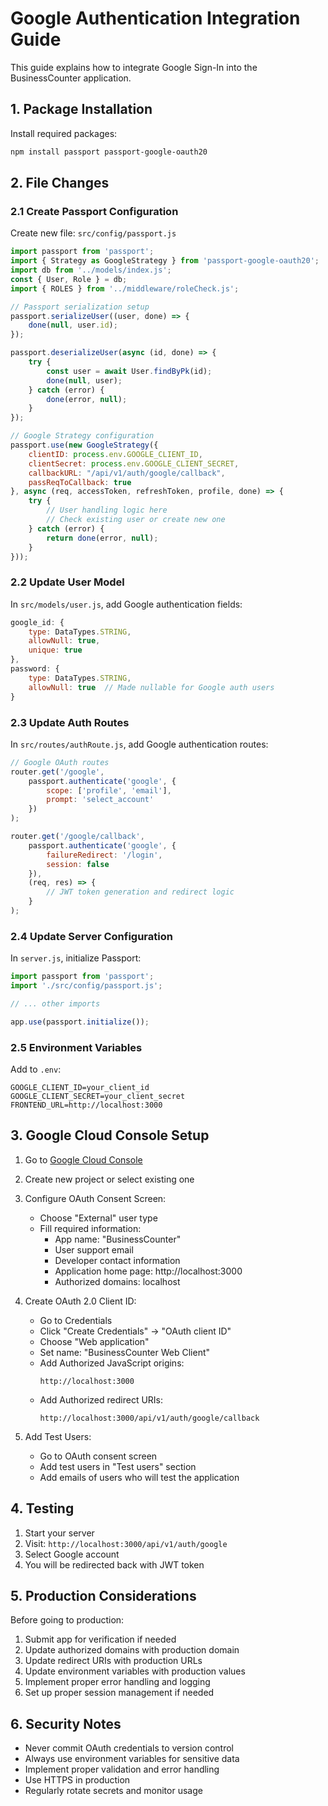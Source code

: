 # Google Authentication Integration Guide

This guide explains how to integrate Google Sign-In into the BusinessCounter application.

## 1. Package Installation

Install required packages:
```bash
npm install passport passport-google-oauth20
```

## 2. File Changes

### 2.1 Create Passport Configuration
Create new file: `src/config/passport.js`
```javascript
import passport from 'passport';
import { Strategy as GoogleStrategy } from 'passport-google-oauth20';
import db from '../models/index.js';
const { User, Role } = db;
import { ROLES } from '../middleware/roleCheck.js';

// Passport serialization setup
passport.serializeUser((user, done) => {
    done(null, user.id);
});

passport.deserializeUser(async (id, done) => {
    try {
        const user = await User.findByPk(id);
        done(null, user);
    } catch (error) {
        done(error, null);
    }
});

// Google Strategy configuration
passport.use(new GoogleStrategy({
    clientID: process.env.GOOGLE_CLIENT_ID,
    clientSecret: process.env.GOOGLE_CLIENT_SECRET,
    callbackURL: "/api/v1/auth/google/callback",
    passReqToCallback: true
}, async (req, accessToken, refreshToken, profile, done) => {
    try {
        // User handling logic here
        // Check existing user or create new one
    } catch (error) {
        return done(error, null);
    }
}));
```

### 2.2 Update User Model
In `src/models/user.js`, add Google authentication fields:
```javascript
google_id: {
    type: DataTypes.STRING,
    allowNull: true,
    unique: true
},
password: {
    type: DataTypes.STRING,
    allowNull: true  // Made nullable for Google auth users
}
```

### 2.3 Update Auth Routes
In `src/routes/authRoute.js`, add Google authentication routes:
```javascript
// Google OAuth routes
router.get('/google',
    passport.authenticate('google', { 
        scope: ['profile', 'email'],
        prompt: 'select_account'
    })
);

router.get('/google/callback',
    passport.authenticate('google', { 
        failureRedirect: '/login',
        session: false 
    }),
    (req, res) => {
        // JWT token generation and redirect logic
    }
);
```

### 2.4 Update Server Configuration
In `server.js`, initialize Passport:
```javascript
import passport from 'passport';
import './src/config/passport.js';

// ... other imports

app.use(passport.initialize());
```

### 2.5 Environment Variables
Add to `.env`:
```env
GOOGLE_CLIENT_ID=your_client_id
GOOGLE_CLIENT_SECRET=your_client_secret
FRONTEND_URL=http://localhost:3000
```

## 3. Google Cloud Console Setup

1. Go to [Google Cloud Console](https://console.cloud.google.com/)
2. Create new project or select existing one
3. Configure OAuth Consent Screen:
   - Choose "External" user type
   - Fill required information:
     - App name: "BusinessCounter"
     - User support email
     - Developer contact information
     - Application home page: http://localhost:3000
     - Authorized domains: localhost

4. Create OAuth 2.0 Client ID:
   - Go to Credentials
   - Click "Create Credentials" → "OAuth client ID"
   - Choose "Web application"
   - Set name: "BusinessCounter Web Client"
   - Add Authorized JavaScript origins:
     ```
     http://localhost:3000
     ```
   - Add Authorized redirect URIs:
     ```
     http://localhost:3000/api/v1/auth/google/callback
     ```

5. Add Test Users:
   - Go to OAuth consent screen
   - Add test users in "Test users" section
   - Add emails of users who will test the application

## 4. Testing

1. Start your server
2. Visit: `http://localhost:3000/api/v1/auth/google`
3. Select Google account
4. You will be redirected back with JWT token

## 5. Production Considerations

Before going to production:
1. Submit app for verification if needed
2. Update authorized domains with production domain
3. Update redirect URIs with production URLs
4. Update environment variables with production values
5. Implement proper error handling and logging
6. Set up proper session management if needed

## 6. Security Notes

- Never commit OAuth credentials to version control
- Always use environment variables for sensitive data
- Implement proper validation and error handling
- Use HTTPS in production
- Regularly rotate secrets and monitor usage

